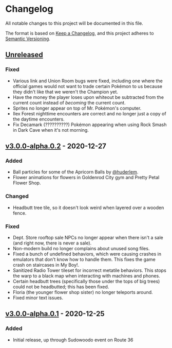 # Changelog

All notable changes to this project will be documented in this file.

The format is based on [Keep a Changelog](https://keepachangelog.com/en/1.0.0/),
and this project adheres to [Semantic Versioning](https://semver.org/spec/v2.0.0.html).

## [Unreleased]
### Fixed
- Various link and Union Room bugs were fixed, including one where the official games would not want to trade certain Pokémon to us because they didn't like that we weren't the Champion yet.
- Have the money the player loses upon whiteout be subtracted from the current count instead of _becoming_ the current count.
- Sprites no longer appear on top of Mr. Pokémon's computer.
- Ilex Forest nighttime encounters are correct and no longer just a copy of the daytime encounters.
- Fix Decamark (??????????) Pokémon appearing when using Rock Smash in Dark Cave when it's not morning.

## [v3.0.0-alpha.0.2] - 2020-12-27
### Added

- Ball particles for some of the Apricorn Balls by [@huderlem](https://github.com/huderlem).
- Flower animations for flowers in Goldenrod City gym and Pretty Petal Flower Shop.

### Changed
- Headbutt tree tile, so it doesn't look weird when layered over a wooden fence.

### Fixed
- Dept. Store rooftop sale NPCs no longer appear when there isn't a sale (and right now, there is never a sale).
- Non-modern build no longer complains about unused song files.
- Fixed a bunch of undefined behaviors, which were causing crashes in emulators that don't know how to handle them. This fixes the game crash on staircases in My Boy!.
- Sanitized Radio Tower tileset for incorrect metatile behaviors. This stops the warp to a black map when interacting with machines and phones.
- Certain headbutt trees (specifically those under the tops of big trees) could not be headbutted; this has been fixed.
- Floria (the younger flower shop sister) no longer teleports around.
- Fixed minor text issues.

## [v3.0.0-alpha.0.1] - 2020-12-25
### Added

- Initial release, up through Sudowoodo event on Route 36

[unreleased]: https://github.com/Sierraffinity/CrystalDust/compare/v3.0.0-alpha.0.2...HEAD
[v3.0.0-alpha.0.2]: https://github.com/Sierraffinity/CrystalDust/releases/tag/v3.0.0-alpha.0.2
[v3.0.0-alpha.0.1]: https://github.com/Sierraffinity/CrystalDust/releases/tag/v3.0.0-alpha.0.1
